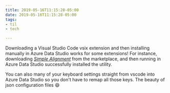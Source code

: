 ```yaml
---
title: 2019-05-16T11:15:28-05:00
date: 2019-05-16T11:15:28-05:00
tags:
- til
- tech

---
```

Downloading a Visual Studio Code vsix extension and then installing manually in Azure Data Studio works for some extensions! For instance, downloading [_Simple Alignment_](http://bit.ly/2Ef3nxU "Simple Alignment") from the marketplace, and then running in Azure Data Studio successfully installed the utility.

You can also many of your keyboard settings straight from vscode into Azure Data Studio so you don't have to remap all those keys. The beauty of json configuration files :smile:
